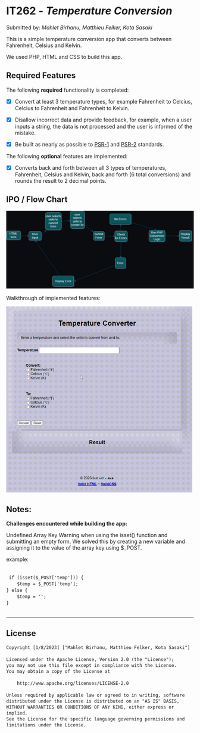 # IT262 - *Temperature Conversion*

Submitted by: *Mahlet Birhanu,
Matthieu Felker, Kota Sasaki*

This is a simple temperature conversion app that converts between Fahrenheit, Celsius and Kelvin.

We used PHP, HTML and CSS to build this app.


## Required Features

The following **required** functionality is completed:

* [x] Convert at least 3 temperature types, for example Fahrenheit to Celcius, Celcius to Fahrenheit and Fahrenheit to Kelvin.
* [x] Disallow incorrect data and provide feedback, for example, when a user inputs a string, the data is not processed and the user is informed of the mistake.
* [x] Be built as nearly as possible to [PSR-1](https://www.php-fig.org/psr/psr-1/) and [PSR-2](https://www.php-fig.org/psr/psr-2/) standards.


The following **optional** features are implemented:

* [x] Converts back and forth between all 3 types of temperatures, Fahrenheit, Celsius and Kelvin, back and forth (6 total conversions) and rounds the result to 2 decimal points.

## IPO / Flow Chart

<img src="./src/images/IPO.jpg" alt="flow chart" style="width: 600px">



Walkthrough of implemented features:

<img src="./src/images/ex.gif" alt="gif" style="width: 500px">


## Notes:

<b> Challenges encountered while building the app:</b>

 Undefined Array Key Warning when using the isset() function and submitting an empty form. We solved this by creating a new variable and assigning it to the value of the array key using $_POST. 

example:

 <code>
 if (isset($_POST['temp'])) {
    $temp = $_POST['temp'];
} else {
    $temp = '';
} 
 </code>

<hr/>

## License

    Copyright [1/8/2023] ["Mahlet Birhanu, Matthieu Felker, Kota Sasaki"]

    Licensed under the Apache License, Version 2.0 (the "License");
    you may not use this file except in compliance with the License.
    You may obtain a copy of the License at

        http://www.apache.org/licenses/LICENSE-2.0

    Unless required by applicable law or agreed to in writing, software
    distributed under the License is distributed on an "AS IS" BASIS,
    WITHOUT WARRANTIES OR CONDITIONS OF ANY KIND, either express or implied.
    See the License for the specific language governing permissions and
    limitations under the License.






